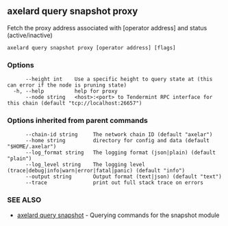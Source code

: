 ## axelard query snapshot proxy

Fetch the proxy address associated with [operator address] and status (active/inactive)

```
axelard query snapshot proxy [operator address] [flags]
```

### Options

```
      --height int    Use a specific height to query state at (this can error if the node is pruning state)
  -h, --help          help for proxy
      --node string   <host>:<port> to Tendermint RPC interface for this chain (default "tcp://localhost:26657")
```

### Options inherited from parent commands

```
      --chain-id string     The network chain ID (default "axelar")
      --home string         directory for config and data (default "$HOME/.axelar")
      --log_format string   The logging format (json|plain) (default "plain")
      --log_level string    The logging level (trace|debug|info|warn|error|fatal|panic) (default "info")
      --output string       Output format (text|json) (default "text")
      --trace               print out full stack trace on errors
```

### SEE ALSO

* [axelard query snapshot](axelard_query_snapshot.md)	 - Querying commands for the snapshot module

